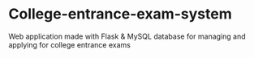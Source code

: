 # College-entrance-exam-system
Web application made with Flask &amp; MySQL database for managing and applying for college entrance exams
